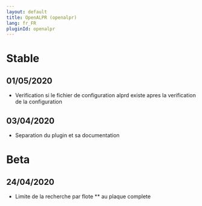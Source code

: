 ```yaml
---
layout: default
title: OpenALPR (openalpr)
lang: fr_FR
pluginId: openalpr
---
```


# Stable
## 01/05/2020
* Verification si le fichier de configuration alprd existe apres la verification de la configuration
## 03/04/2020
* Separation du plugin et sa documentation
# Beta
## 24/04/2020
* Limite de la recherche par flote ** au plaque complete
